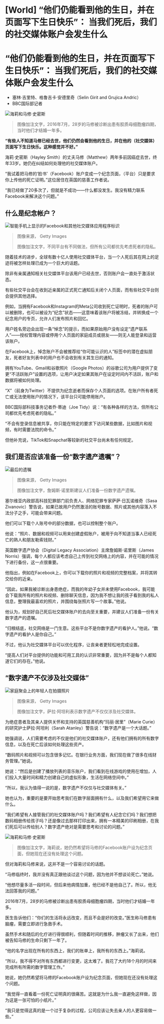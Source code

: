 # [World] “他们仍能看到他的生日，并在页面写下生日快乐”： 当我们死后，我们的社交媒体账户会发生什么

#  “他们仍能看到他的生日，并在页面写下生日快乐”： 当我们死后，我们的社交媒体账户会发生什么

  * 塞林·吉里特、格鲁吉卡·安德里奇（Selin Girit and Grujica Andric） 
  * BBC国际部记者 


![海莉和马修·史密斯](_132782575_image.jpg)

> 图像加注文字，2016年7月，28岁的马修被诊断出患有胶质母细胞瘤四期，当时他们才结婚一年多。

**“有些人不知道马修已经去世，他们仍然会看到他的生日，并在他的（社交媒体）页面写下生日快乐。这种感觉并不好。”**

海莉·史密斯（Hayley Smith）的丈夫马修（Matthew）两年多前因癌症去世，终年33岁。她仍在纠结如何处理他的社交媒体账户。

“我试着把马修的‘脸书’（Facebook）账户变成一个纪念页面，（平台）只是要求你上传他的死亡证明。”这位居住在英国的慈善工作者说。

“我已经做了20多次了，但就是不成功——什么都没发生。我没有精力联系Facebook来解决这个问题。”

##  什么是纪念帐户？

![智能手机上显示的Facebook和其他社交媒体应用程序标识](_132782577_image-1.jpg)

> 图像来源，  Getty Images
>
> 图像加注文字，不同平台有不同做法，但所有公司都优先考虑死者的隐私。

随着技术的进步，全球有数十亿人使用社交媒体平台，当一个人死后其在网上的足迹将被怎样处理已成为一个巨大的话题。

除非有亲属通知相关社交媒体平台该用户已经去世，否则账户会一直处于激活状态。

有些社交平台会在收到近亲属的正式死亡通知后关闭个人页面，而有些社交平台则会提供其他选择。

例如，当拥有Facebook和Instagram的Meta公司收到死亡证明时，死者的账户可以被删除，也可以被设为“纪念”状态——这意味着该账户将被冻结，并转换成一个纪念用户的专页，允许人们发布照片和回忆。

用户姓名旁边会出现一条“悼念”的提示，而如果原始用户没有设定“遗产联系人”——授权管理内容或停用个人页面的家庭成员或朋友——则无人能登录和运营该账户。

在Facebook上，悼念账户不会被推荐给“你可能认识的人”标签中的潜在虚拟朋友，死者好友列表中的用户也不会收到有关其生日的通知。

拥有YouTube、Gmail和谷歌照片（Google Photos）的谷歌公司为用户提供了变更“不活跃账户”设置的选项，让用户决定如果其账户在设定时间内不活跃，账户和数据将被如何处理。

“X”（前身为Twitter）不提供为纪念逝者而保存个人页面的选项。在账户所有者死亡或无法使用账户的情况下，该平台只可能停用账户。

BBC国际部科技事务记者乔·蒂迪（Joe Tidy）说：“有各种各样的方法，但所有公司都优先考虑死者的隐私。”

“不会有登录信息被共享，你只能在特定的要求下访问某些数据，比如图片和视频，有时需要法院的命令。”

但他补充说，TikTok和Snapchat等较新的社交平台尚未有任何规定。

##  我们是否应该准备一份“数字遗产遗嘱”？

![最后的遗嘱](_132782579_image-2.jpg)

> 图像来源，  Getty Images
>
> 图像加注文字，詹姆斯·诺里斯建议人们准备一份数字遗产遗嘱。

塞尔维亚内政部高科技犯罪部门前负责人、网络犯罪专家萨萨·日瓦诺维奇（Sasa Zivanovic）警告说，如果已故用户仍然激活的账号数据、照片或其他内容落入不法分子之手，可能会带来问题。

他们可以下载个人账号中的部分数据，也可以控制整个账户。

他说：“照片、数据和视频可以用来创建虚假账户，被用于向不知道当事人已经死亡的熟人和朋友勒索钱财。”

英国数字遗产协会（Digital Legacy Association）主席詹姆斯·诺里斯（James Norris）强调，每个人都应该考虑自己上传到社交网络上的内容，并在可能的情况下进行备份，这一点很重要。

他指出，例如在Facebook上，你可以下载你的照片和视频的完整档案，并将其转交给你的近亲。

“因此，如果我被诊断出身患绝症，而我的年幼子女并未使用Facebook，我可能会下载我所有的照片和视频、删除聊天信息，因为我不想让我的孩子看到我的私人信息，整理我最喜欢的照片，并围绕每张照片写一个故事。”他说。

他认为，规划好自己死后社交媒体账户的去向至关重要，并建议人们准备一份有关数字遗产的遗嘱。

“归根结底，社交网络是一门生意。这些平台不是你数字遗产的看护人。”他说。“数字遗产的看护人是你自己。”

不过，他认为社交媒体平台可以优化程序，让丧亲者更轻松地完成设置。

“提高人们对平台提供的功能和可用工具的认识非常重要，因为并不是每个人都知道它们的存在。”他说。

##  “数字遗产不仅涉及社交媒体”

![家庭聚会上的年轻人在拍摄照片](_132782581_image-3.jpg)

> 图像来源，  Getty Images
>
> 图像加注文字，萨拉·阿坦利表示数字遗产不仅仅涉及社交媒体。

为绝症患者及其亲人提供关怀和支持的英国慈善机构“玛丽·居里”（Marie Curie）的研究护士萨拉·阿坦利（Sarah Atanley）警告说：“数字遗产是一个大话题。”

她强调说，人们需要考虑的不仅是他们的社交媒体账户，还有他们拥有的所有数字信息，以及在死亡后该如何处理这些资产。

“数码照片和视频可以包含很多记忆。在银行业务方面，我们现在做了很多在线财务管理。”她说。

她说：“然后是创建了播放列表的音乐账户，我们看到在线游戏的使用在增加，人们投入大量时间和精力创建自己的虚拟形象，生活在网络空间中。”

“所以，我认为值得一说的是，数字遗产不仅仅与社交媒体有关。”

她也认为，重要的是要开始思考我们在数字层面拥有什么，以及我们希望用它来做什么。

“我们希望有人接管我们的社交媒体账户吗？我们希望有人纪念它们吗？我们想把数码相册传给孩子吗？还是像过去那样打印出来，拥有一本精美的印刷相册，在我们死后可以传给别人？数字遗产绝对是需要思考和讨论的问题。”

![海莉和马修·史密斯](_132782772_image-4.jpg)

> 图像加注文字，海莉说，她仍然希望将马修的Facebook账户设为纪念页面，但她现在还没有处理这个问题。

但对海莉和马修来说，这并不是一个容易讨论的话题。

“马修临终时，我并没有真正跟他谈过这个问题，因为他并不想谈论死亡。”她说。

“他想尽量多活一段时间，但后来他病情加重，他已经不是他自己了。所以，他无法回答我的问题。”

2016年7月，28岁的马修被诊断出患有胶质母细胞瘤四期，当时他们才结婚一年多。

医生告诉他们：“你们的生活将永远改变，而且不会是好的改变。”医生称马修患有脑瘤，需要立即进行急救手术。

虽然手术和随后的化疗进行得很顺利，但随着时间的推移，肿瘤又长了出来，他们被告知马修的生命只剩下一年了。

“他的名字出现在所有的东西上，我们的账单上，我所有的东西上。”海莉说。

“所以，我不得不对所有东西都进行变更，这太难了。我花了大约18个月的时间来完成所有所需的数字管理工作。”

她说，她仍然希望将马修的Facebook账户设为纪念页面，但她现在还没有处理这个问题。

“我觉得一直看着一份死亡证明真的很痛苦。这就是为什么我一直避免这样做，因为这是一张可怕的小纸片。”

“我只是觉得这真的是一个过于复杂的过程，公司应该让失去亲人的人更容易做一些。”


